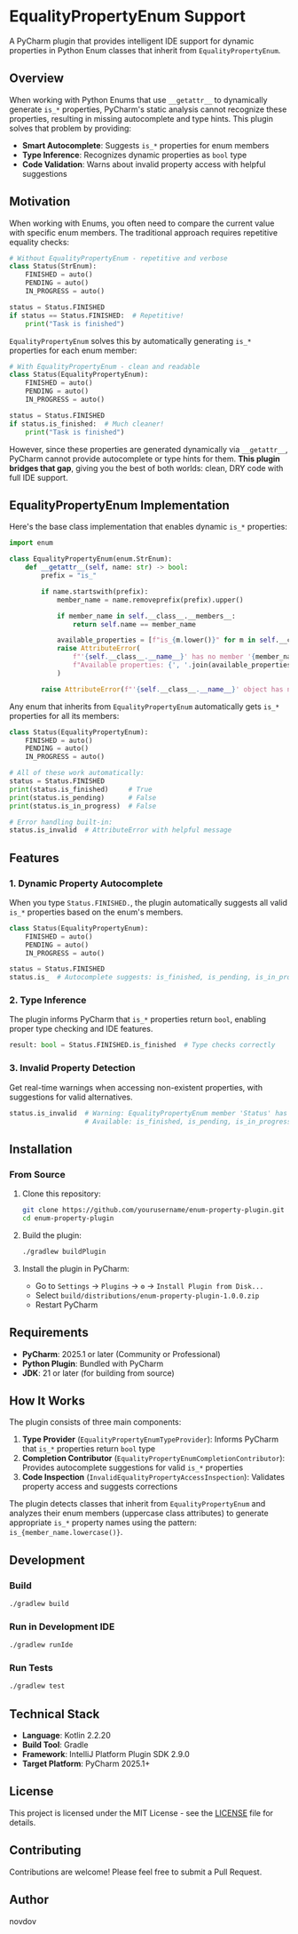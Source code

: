 # EqualityPropertyEnum Support

A PyCharm plugin that provides intelligent IDE support for dynamic properties in Python Enum classes that inherit from `EqualityPropertyEnum`.

## Overview

When working with Python Enums that use `__getattr__` to dynamically generate `is_*` properties, PyCharm's static analysis cannot recognize these properties, resulting in missing autocomplete and type hints. This plugin solves that problem by providing:

- **Smart Autocomplete**: Suggests `is_*` properties for enum members
- **Type Inference**: Recognizes dynamic properties as `bool` type
- **Code Validation**: Warns about invalid property access with helpful suggestions

## Motivation

When working with Enums, you often need to compare the current value with specific enum members. The traditional approach requires repetitive equality checks:

```python
# Without EqualityPropertyEnum - repetitive and verbose
class Status(StrEnum):
    FINISHED = auto()
    PENDING = auto()
    IN_PROGRESS = auto()

status = Status.FINISHED
if status == Status.FINISHED:  # Repetitive!
    print("Task is finished")
```

`EqualityPropertyEnum` solves this by automatically generating `is_*` properties for each enum member:

```python
# With EqualityPropertyEnum - clean and readable
class Status(EqualityPropertyEnum):
    FINISHED = auto()
    PENDING = auto()
    IN_PROGRESS = auto()

status = Status.FINISHED
if status.is_finished:  # Much cleaner!
    print("Task is finished")
```

However, since these properties are generated dynamically via `__getattr__`, PyCharm cannot provide autocomplete or type hints for them. **This plugin bridges that gap**, giving you the best of both worlds: clean, DRY code with full IDE support.

## EqualityPropertyEnum Implementation

Here's the base class implementation that enables dynamic `is_*` properties:

```python
import enum

class EqualityPropertyEnum(enum.StrEnum):
    def __getattr__(self, name: str) -> bool:
        prefix = "is_"

        if name.startswith(prefix):
            member_name = name.removeprefix(prefix).upper()

            if member_name in self.__class__.__members__:
                return self.name == member_name

            available_properties = [f"is_{m.lower()}" for m in self.__class__.__members__]
            raise AttributeError(
                f"'{self.__class__.__name__}' has no member '{member_name}'. "
                f"Available properties: {', '.join(available_properties)}"
            )

        raise AttributeError(f"'{self.__class__.__name__}' object has no attribute '{name}'")
```

Any enum that inherits from `EqualityPropertyEnum` automatically gets `is_*` properties for all its members:

```python
class Status(EqualityPropertyEnum):
    FINISHED = auto()
    PENDING = auto()
    IN_PROGRESS = auto()

# All of these work automatically:
status = Status.FINISHED
print(status.is_finished)     # True
print(status.is_pending)      # False
print(status.is_in_progress)  # False

# Error handling built-in:
status.is_invalid  # AttributeError with helpful message
```

## Features

### 1. Dynamic Property Autocomplete

When you type `Status.FINISHED.`, the plugin automatically suggests all valid `is_*` properties based on the enum's members.

```python
class Status(EqualityPropertyEnum):
    FINISHED = auto()
    PENDING = auto()
    IN_PROGRESS = auto()

status = Status.FINISHED
status.is_  # Autocomplete suggests: is_finished, is_pending, is_in_progress
```

### 2. Type Inference

The plugin informs PyCharm that `is_*` properties return `bool`, enabling proper type checking and IDE features.

```python
result: bool = Status.FINISHED.is_finished  # Type checks correctly
```

### 3. Invalid Property Detection

Get real-time warnings when accessing non-existent properties, with suggestions for valid alternatives.

```python
status.is_invalid  # Warning: EqualityPropertyEnum member 'Status' has no property 'is_invalid'.
                   # Available: is_finished, is_pending, is_in_progress
```

## Installation

### From Source

1. Clone this repository:
   ```bash
   git clone https://github.com/yourusername/enum-property-plugin.git
   cd enum-property-plugin
   ```

2. Build the plugin:
   ```bash
   ./gradlew buildPlugin
   ```

3. Install the plugin in PyCharm:
   - Go to `Settings` → `Plugins` → `⚙️` → `Install Plugin from Disk...`
   - Select `build/distributions/enum-property-plugin-1.0.0.zip`
   - Restart PyCharm

## Requirements

- **PyCharm**: 2025.1 or later (Community or Professional)
- **Python Plugin**: Bundled with PyCharm
- **JDK**: 21 or later (for building from source)

## How It Works

The plugin consists of three main components:

1. **Type Provider** (`EqualityPropertyEnumTypeProvider`): Informs PyCharm that `is_*` properties return `bool` type
2. **Completion Contributor** (`EqualityPropertyEnumCompletionContributor`): Provides autocomplete suggestions for valid `is_*` properties
3. **Code Inspection** (`InvalidEqualityPropertyAccessInspection`): Validates property access and suggests corrections

The plugin detects classes that inherit from `EqualityPropertyEnum` and analyzes their enum members (uppercase class attributes) to generate appropriate `is_*` property names using the pattern: `is_{member_name.lowercase()}`.

## Development

### Build

```bash
./gradlew build
```

### Run in Development IDE

```bash
./gradlew runIde
```

### Run Tests

```bash
./gradlew test
```

## Technical Stack

- **Language**: Kotlin 2.2.20
- **Build Tool**: Gradle
- **Framework**: IntelliJ Platform Plugin SDK 2.9.0
- **Target Platform**: PyCharm 2025.1+

## License

This project is licensed under the MIT License - see the [LICENSE](LICENSE) file for details.

## Contributing

Contributions are welcome! Please feel free to submit a Pull Request.

## Author

novdov